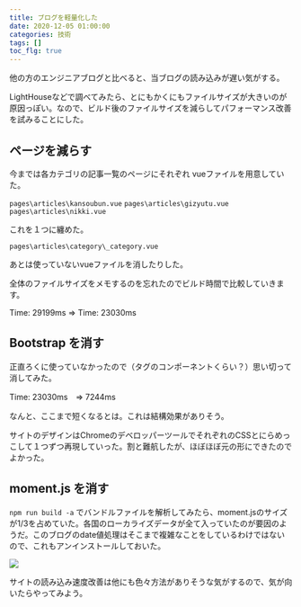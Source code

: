 ```yaml
---
title: ブログを軽量化した
date: 2020-12-05 01:00:00
categories: 技術
tags: []
toc_flg: true
---
```


他の方のエンジニアブログと比べると、当ブログの読み込みが遅い気がする。

LightHouseなどで調べてみたら、とにもかくにもファイルサイズが大きいのが原因っぽい。なので、ビルド後のファイルサイズを減らしてパフォーマンス改善を試みることにした。

## ページを減らす

今までは各カテゴリの記事一覧のページにそれぞれ vueファイルを用意していた。

`pages\articles\kansoubun.vue`
`pages\articles\gizyutu.vue`
`pages\articles\nikki.vue`

これを１つに纏めた。

`pages\articles\category\_category.vue`

あとは使っていないvueファイルを消したりした。

全体のファイルサイズをメモするのを忘れたのでビルド時間で比較していきます。

Time: 29199ms => Time: 23030ms


## Bootstrap を消す

正直ろくに使っていなかったので（タグのコンポーネントくらい？）思い切って消してみた。

Time: 23030ms　=> 7244ms

なんと、ここまで短くなるとは。これは結構効果がありそう。

サイトのデザインはChromeのデベロッパーツールでそれぞれのCSSとにらめっこして１つずつ再現していった。割と難航したが、ほぼほぼ元の形にできたのでよかった。


## moment.js を消す

`npm run build -a` でバンドルファイルを解析してみたら、moment.jsのサイズが1/3を占めていた。各国のローカライズデータが全て入っていたのが要因のようだ。このブログのdate値処理はそこまで複雑なことをしているわけではないので、これもアンインストールしておいた。

![](https://firebasestorage.googleapis.com/v0/b/hukurouo.appspot.com/o/image%2Frapture_20201207000244.png?alt=media&token=924be131-ef93-4adc-a9fc-05545cf6e6a9)





サイトの読み込み速度改善は他にも色々方法がありそうな気がするので、気が向いたらやってみよう。